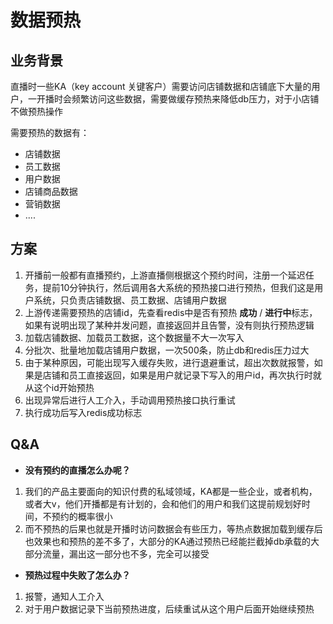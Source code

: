 # 数据预热

## 业务背景
直播时一些KA（key account 关键客户）需要访问店铺数据和店铺底下大量的用户，一开播时会频繁访问这些数据，需要做缓存预热来降低db压力，对于小店铺不做预热操作

需要预热的数据有：
- 店铺数据
- 员工数据
- 用户数据
- 店铺商品数据
- 营销数据
- ....


## 方案

1. 开播前一般都有直播预约，上游直播侧根据这个预约时间，注册一个延迟任务，提前10分钟执行，然后调用各大系统的预热接口进行预热，但我们这是用户系统，只负责店铺数据、员工数据、店铺用户数据
2. 上游传递需要预热的店铺id，先查看redis中是否有预热 **成功** / **进行中**标志，如果有说明出现了某种并发问题，直接返回并且告警，没有则执行预热逻辑
3. 加载店铺数据、加载员工数据，这个数据量不大一次写入
4. 分批次、批量地加载店铺用户数据，一次500条，防止db和redis压力过大
5. 由于某种原因，可能出现写入缓存失败，进行退避重试，超出次数就报警，如果是店铺和员工直接返回，如果是用户就记录下写入的用户id，再次执行时就从这个id开始预热
6. 出现异常后进行人工介入，手动调用预热接口执行重试
7. 执行成功后写入redis成功标志



## Q&A

- **没有预约的直播怎么办呢？**

1. 我们的产品主要面向的知识付费的私域领域，KA都是一些企业，或者机构，或者大v，他们开播都是有计划的，会和他们的用户和我们这提前规划好时间，不预约的概率很小
2. 而不预热的后果也就是开播时访问数据会有些压力，等热点数据加载到缓存后也效果也和预热的差不多了，大部分的KA通过预热已经能拦截掉db承载的大部分流量，漏出这一部分也不多，完全可以接受


- **预热过程中失败了怎么办？**

1. 报警，通知人工介入
2. 对于用户数据记录下当前预热进度，后续重试从这个用户后面开始继续预热


